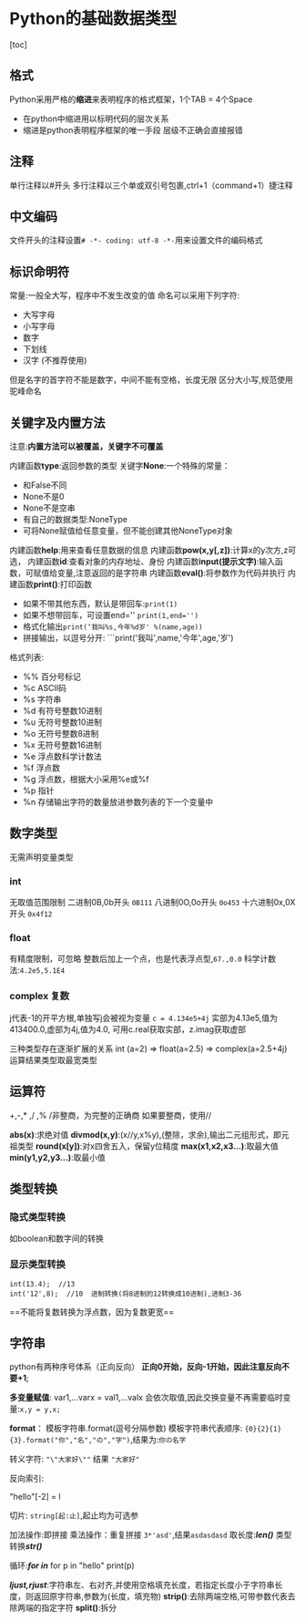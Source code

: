# Python的基础数据类型

[toc]

## 格式

Python采用严格的**缩进**来表明程序的格式框架，1个TAB = 4个Space

+ 在python中缩进用以标明代码的层次关系
+ 缩进是python表明程序框架的唯一手段
层级不正确会直接报错

## 注释

单行注释以#开头
多行注释以三个单或双引号包裹,ctrl+1（command+1）捷注释

## 中文编码

文件开头的注释设置```# -*- coding: utf-8 -*-```用来设置文件的编码格式

## 标识命明符

常量:一般全大写，程序中不发生改变的值
命名可以采用下列字符:

+ 大写字母
+ 小写字母
+ 数字
+ 下划线
+ 汉字 (不推荐使用)

但是名字的首字符不能是数字，中间不能有空格，长度无限
区分大小写,规范使用驼峰命名

## 关键字及内置方法

注意:**内置方法可以被覆盖，关键字不可覆盖**

内建函数**type**:返回参数的类型
关键字**None**:一个特殊的常量：

- 和False不同
- None不是0
- None不是空串
- 有自己的数据类型:NoneType
- 可将None赋值给任意变量，但不能创建其他NoneType对象

内建函数**help**:用来查看任意数据的信息
内建函数**pow(x,y[,z])**:计算x的y次方,z可选，
内建函数**id**:查看对象的内存地址、身份
内建函数**input(提示文字)**:输入函数，可赋值给变量,注意返回的是字符串
内建函数**eval()**:将参数作为代码并执行
内建函数**print()**:打印函数

- 如果不带其他东西，默认是带回车:```print(1)```
- 如果不想带回车，可设置end=''  ```print(1,end='')```
- 格式化输出```print(‘我叫%s,今年%d岁' %(name,age))```
- 拼接输出，以逗号分开: ```print('我叫',name,'今年',age,'岁')

格式列表:

* %% 百分号标记
* %c ASCII码
* %s 字符串
* %d 有符号整数10进制
* %u 无符号整数10进制
* %o 无符号整数8进制
* %x 无符号整数16进制
* %e 浮点数科学计数法
* %f 浮点数
* %g 浮点数，根据大小采用%e或%f
* %p 指针
* %n 存储输出字符的数量放进参数列表的下一个变量中

## 数字类型

无需声明变量类型

### int

无取值范围限制
二进制0B,0b开头 ```0B111```
八进制0O,0o开头 ```0o453```
十六进制0x,0X开头   ```0x4f12```

### float

有精度限制，可忽略
整数后加上一个点，也是代表浮点型,```67.,0.0```
科学计数法:```4.2e5,5.1E4```

### complex 复数

j代表-1的开平方根,单独写j会被视为变量
```c = 4.134e5+4j```
实部为4.13e5,值为413400.0,虚部为4j,值为4.0,
可用c.real获取实部，z.imag获取虚部

三种类型存在逐渐扩展的关系
int (a=2) => float(a=2.5) => complex(a=2.5+4j)
运算结果类型取最宽类型

## 运算符

+,-,* ,/ ,%
/非整商，为完整的正确商
如果要整商，使用//

**abs(x)**:求绝对值
**divmod(x,y)**:(x//y,x%y),(整除，求余),输出二元组形式，即元祖类型
**round(x[y])**:对x四舍五入，保留y位精度
**max(x1,x2,x3...)**:取最大值
**min(y1,y2,y3...)**:取最小值

## 类型转换

### 隐式类型转换

如boolean和数字间的转换

### 显示类型转换

    int(13.4);  //13
    int('12',8);  //10  进制转换(将8进制的12转换成10进制),进制3-36

==不能将复数转换为浮点数，因为复数更宽==

## 字符串

python有两种序号体系（正向反向）
**正向0开始，反向-1开始，因此注意反向不要+1**;

**多变量赋值**:
var1,...varx = val1,...valx
会依次取值,因此交换变量不再需要临时变量:```x,y = y,x;```

**format**：
模板字符串.format(逗号分隔参数)
模板字符串代表顺序:
``{0}{2}{1}{3}.format("你","名","の","字")``,结果为:``你の名字``

转义字符:
```"\"大家好\""``` 结果 ```"大家好"```

反向索引:

"hello"[-2] = l

切片:
``string[起:止]``,起止均为可选参

加法操作:即拼接
乘法操作：重复拼接 ```3*'asd'```,结果```asdasdasd```
取长度:***len()***
类型转换***str()***

循环:***for in***
for p in "hello"
    print(p)

***ljust,rjust***:字符串左、右对齐,并使用空格填充长度，若指定长度小于字符串长度，则返回原字符串,参数为(长度，填充物)
**strip()**:去除两端空格,可带参数代表去除两端的指定字符
**split()**:拆分
